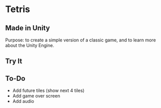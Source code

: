 # Tetris
## Made in Unity
Purpose: to create a simple version of a classic game, and to learn more about the Unity Engine.

## Try It

## To-Do
- Add future tiles (show next 4 tiles)
- Add game over screen
- Add audio
